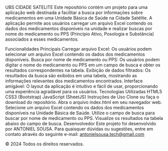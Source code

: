 UBS CIDADE SATELITE
Este repositório contém um projeto para uma aplicação web destinada a facilitar a busca por informações sobre medicamentos em uma Unidade Básica de Saúde na Cidade Satélite. A aplicação permite aos usuários carregar um arquivo Excel contendo os dados dos medicamentos disponíveis na unidade e realizar buscas por nome do medicamento ou PPS (Princípio Ativo, Posologia e Substância) associados a esses medicamentos.

Funcionalidades Principais
Carregar arquivo Excel: Os usuários podem selecionar um arquivo Excel contendo os dados dos medicamentos disponíveis.
Busca por nome de medicamento ou PPS: Os usuários podem digitar o nome do medicamento ou PPS em um campo de busca e obter os resultados correspondentes na tabela.
Exibição de dados filtrados: Os resultados da busca são exibidos em uma tabela, mostrando as informações relevantes dos medicamentos encontrados.
Interface amigável: O layout da aplicação é intuitivo e fácil de usar, proporcionando uma experiência agradável para os usuários.
Tecnologias Utilizadas
HTML5
CSS3 (Bootstrap)
JavaScript (SheetJS)
Instruções de Uso
Clone ou faça o download do repositório.
Abra o arquivo index.html em seu navegador web.
Selecione um arquivo Excel contendo os dados dos medicamentos disponíveis na Unidade Básica de Saúde.
Utilize o campo de busca para buscar por nome de medicamento ou PPS.
Visualize os resultados na tabela abaixo do campo de busca.
Desenvolvedor
Este projeto foi desenvolvido por ANTONIEL SOUSA. Para quaisquer dúvidas ou sugestões, entre em contato através do seguinte e-mail: antonielsousa.tech@gmail.com

© 2024 Todos os direitos reservados.






